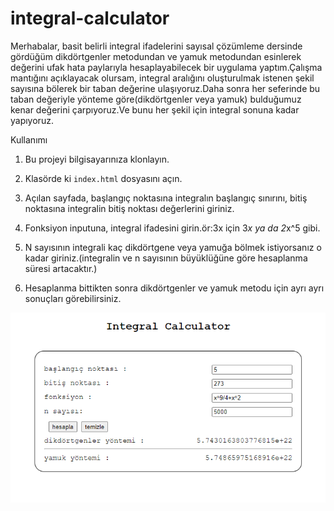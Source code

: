 # integral-calculator
 
Merhabalar, basit belirli integral ifadelerini sayısal çözümleme dersinde gördüğüm dikdörtgenler metodundan ve yamuk metodundan esinlerek değerini ufak hata paylarıyla hesaplayabilecek bir uygulama yaptım.Çalışma mantığını açıklayacak olursam, integral aralığını oluşturulmak istenen şekil sayısına bölerek bir taban değerine ulaşıyoruz.Daha sonra her seferinde bu taban değeriyle yönteme göre(dikdörtgenler veya yamuk) bulduğumuz kenar değerini çarpıyoruz.Ve bunu her şekil için integral sonuna kadar yapıyoruz.

Kullanımı

1. Bu projeyi bilgisayarınıza klonlayın.

2. Klasörde ki `index.html` dosyasını açın.

3. Açılan sayfada, başlangıç noktasına integralın başlangıç sınırını, bitiş noktasına integralin bitiş noktası değerlerini giriniz.

4. Fonksiyon inputuna, integral ifadesini girin.ör:3x için 3*x ya da 2*x^5 gibi.

5. N sayısının integrali kaç dikdörtgene veya yamuğa bölmek istiyorsanız o kadar giriniz.(integralin ve n sayısının büyüklüğüne göre hesaplanma süresi artacaktır.)

6. Hesaplanma bittikten sonra dikdörtgenler ve yamuk metodu için ayrı ayrı sonuçları görebilirsiniz.

![alt text](https://github.com/kleiza7/integral-calculator/blob/main/integral_calculator.png?raw=true "örnek_resim")
